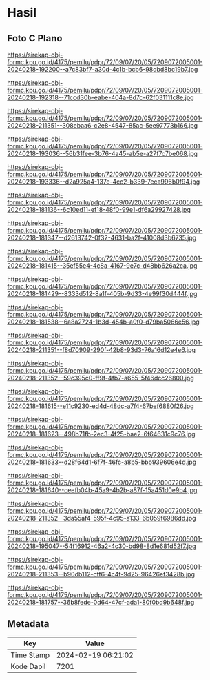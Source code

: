 # Hasil

## Foto C Plano

https://sirekap-obj-formc.kpu.go.id/4175/pemilu/pdpr/72/09/07/20/05/7209072005001-20240218-192200--a7c83bf7-a30d-4c1b-bcb6-98dbd8bc19b7.jpg

https://sirekap-obj-formc.kpu.go.id/4175/pemilu/pdpr/72/09/07/20/05/7209072005001-20240218-192318--71ccd30b-eabe-404a-8d7c-62f031111c8e.jpg

https://sirekap-obj-formc.kpu.go.id/4175/pemilu/pdpr/72/09/07/20/05/7209072005001-20240218-211351--308ebaa6-c2e8-4547-85ac-5ee97773b166.jpg

https://sirekap-obj-formc.kpu.go.id/4175/pemilu/pdpr/72/09/07/20/05/7209072005001-20240218-193036--56b31fee-3b76-4a45-ab5e-a27f7c7be068.jpg

https://sirekap-obj-formc.kpu.go.id/4175/pemilu/pdpr/72/09/07/20/05/7209072005001-20240218-193336--d2a925a4-137e-4cc2-b339-7eca996b0f94.jpg

https://sirekap-obj-formc.kpu.go.id/4175/pemilu/pdpr/72/09/07/20/05/7209072005001-20240218-181136--6c10ed11-ef18-48f0-99e1-df6a29927428.jpg

https://sirekap-obj-formc.kpu.go.id/4175/pemilu/pdpr/72/09/07/20/05/7209072005001-20240218-181347--d2613742-0f32-4631-ba2f-41008d3b6735.jpg

https://sirekap-obj-formc.kpu.go.id/4175/pemilu/pdpr/72/09/07/20/05/7209072005001-20240218-181415--35ef55e4-4c8a-4167-9e7c-d48bb626a2ca.jpg

https://sirekap-obj-formc.kpu.go.id/4175/pemilu/pdpr/72/09/07/20/05/7209072005001-20240218-181429--8333d512-8a1f-405b-9d33-4e99f30d444f.jpg

https://sirekap-obj-formc.kpu.go.id/4175/pemilu/pdpr/72/09/07/20/05/7209072005001-20240218-181538--6a8a2724-1b3d-454b-a0f0-d79ba5066e56.jpg

https://sirekap-obj-formc.kpu.go.id/4175/pemilu/pdpr/72/09/07/20/05/7209072005001-20240218-211351--f8d70909-290f-42b8-93d3-76a16d12e4e6.jpg

https://sirekap-obj-formc.kpu.go.id/4175/pemilu/pdpr/72/09/07/20/05/7209072005001-20240218-211352--59c395c0-ff9f-4fb7-a655-5f46dcc26800.jpg

https://sirekap-obj-formc.kpu.go.id/4175/pemilu/pdpr/72/09/07/20/05/7209072005001-20240218-181615--e11c9230-ed4d-48dc-a7f4-67bef6880f26.jpg

https://sirekap-obj-formc.kpu.go.id/4175/pemilu/pdpr/72/09/07/20/05/7209072005001-20240218-181623--498b71fb-2ec3-4f25-bae2-6f64631c9c76.jpg

https://sirekap-obj-formc.kpu.go.id/4175/pemilu/pdpr/72/09/07/20/05/7209072005001-20240218-181633--d28f64d1-6f7f-46fc-a8b5-bbb939606e4d.jpg

https://sirekap-obj-formc.kpu.go.id/4175/pemilu/pdpr/72/09/07/20/05/7209072005001-20240218-181640--ceefb04b-45a9-4b2b-a87f-15a451d0e9b4.jpg

https://sirekap-obj-formc.kpu.go.id/4175/pemilu/pdpr/72/09/07/20/05/7209072005001-20240218-211352--3da55af4-595f-4c95-a133-6b059f6986dd.jpg

https://sirekap-obj-formc.kpu.go.id/4175/pemilu/pdpr/72/09/07/20/05/7209072005001-20240218-195047--54f16912-46a2-4c30-bd98-8d1e681d52f7.jpg

https://sirekap-obj-formc.kpu.go.id/4175/pemilu/pdpr/72/09/07/20/05/7209072005001-20240218-211353--b90db112-cff6-4c4f-9d25-96426ef3428b.jpg

https://sirekap-obj-formc.kpu.go.id/4175/pemilu/pdpr/72/09/07/20/05/7209072005001-20240218-181757--36b8fede-0d64-47cf-ada1-80f0bd9b648f.jpg


## Metadata

| Key        | Value               |
| ---------- | ------------------- |
| Time Stamp | 2024-02-19 06:21:02 |
| Kode Dapil | 7201                |



